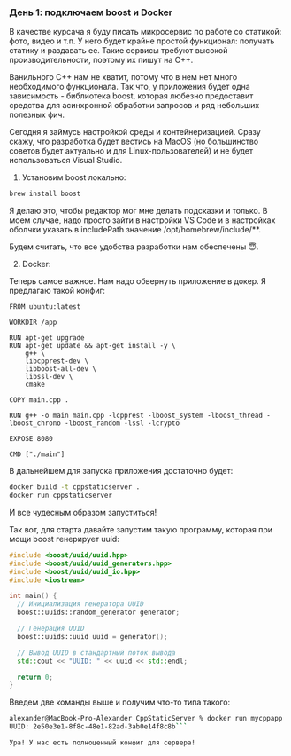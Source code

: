 ### День 1: подключаем boost и Docker

В качестве курсача я буду писать микросервис по работе со статикой: фото, видео и т.п. У него будет крайне простой функционал: получать статику и раздавать ее. Такие сервисы требуют высокой производительности, поэтому их пишут на C++.

Ванильного C++ нам не хватит, потому что в нем нет много необходимого функционала. Так что, у приложения будет одна зависимость - библиотека boost, которая любезно предоставит средства для асинхронной обработки запросов и ряд небольших полезных фич.

Сегодня я займусь настройкой среды и контейнеризацией. Сразу скажу, что разработка будет вестись на MacOS (но большинство советов будет актуально и для Linux-пользователей) и не будет использоваться Visual Studio.

1) Установим boost локально:

```bash
brew install boost
```

Я делаю это, чтобы редактор мог мне делать подсказки и только. В моем случае, надо просто зайти в настройки VS Code и в настройках оболчки указать в includePath значение /opt/homebrew/include/**.

Будем считать, что все удобства разработки нам обеспечены 😇.

2) Docker:

Теперь самое важное. Нам надо обвернуть приложение в докер. Я предлагаю такой конфиг:

```docker
FROM ubuntu:latest

WORKDIR /app

RUN apt-get upgrade
RUN apt-get update && apt-get install -y \
    g++ \
    libcpprest-dev \
    libboost-all-dev \
    libssl-dev \
    cmake

COPY main.cpp .

RUN g++ -o main main.cpp -lcpprest -lboost_system -lboost_thread -lboost_chrono -lboost_random -lssl -lcrypto

EXPOSE 8080

CMD ["./main"]
```

В дальнейшем для запуска приложения достаточно будет:

```bash
docker build -t cppstaticserver .
docker run cppstaticserver
```

И все чудесным образом запуститься!

Так вот, для старта давайте запустим такую программу, которая при мощи boost генерирует uuid:

```cpp
#include <boost/uuid/uuid.hpp>
#include <boost/uuid/uuid_generators.hpp>
#include <boost/uuid/uuid_io.hpp>
#include <iostream>

int main() {
  // Инициализация генератора UUID
  boost::uuids::random_generator generator;

  // Генерация UUID
  boost::uuids::uuid uuid = generator();

  // Вывод UUID в стандартный поток вывода
  std::cout << "UUID: " << uuid << std::endl;

  return 0;
}
```

Введем две команды выше и получим что-то типа такого:

```bash
alexander@MacBook-Pro-Alexander CppStaticServer % docker run mycppapp
UUID: 2e50e3e1-8f8c-48e1-82ad-3ab0e14f8c8b```

Ура! У нас есть полноценный конфиг для сервера!
```